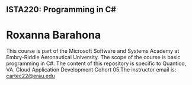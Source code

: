 ## ISTA220: Programming in C#
# Roxanna Barahona

This course is part of the Microsoft Software and Systems Academy at Embry-Riddle Aeronautical University. The scope of the course is basic programming in C#. The content of this repository is specific to Quantico, VA. Cloud Application Development Cohort 05.The instructor email is: cartec22@erau.edu
